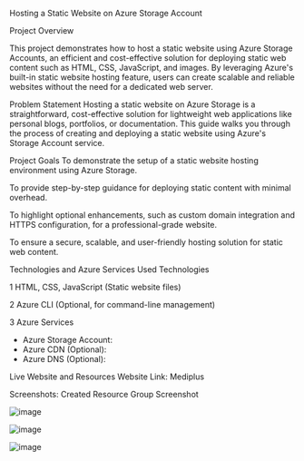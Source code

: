 Hosting a Static Website on Azure Storage Account

Project Overview

This project demonstrates how to host a static website using Azure Storage Accounts, an efficient and cost-effective solution for deploying static web content such as HTML, CSS, JavaScript, and images. By leveraging Azure's built-in static website hosting feature, users can create scalable and reliable websites without the need for a dedicated web server.

Problem Statement
Hosting a static website on Azure Storage is a straightforward, cost-effective solution for lightweight web applications like personal blogs, portfolios, or documentation. This guide walks you through the process of creating and deploying a static website using Azure's Storage Account service.

Project Goals
To demonstrate the setup of a static website hosting environment using Azure Storage.

To provide step-by-step guidance for deploying static content with minimal overhead.

To highlight optional enhancements, such as custom domain integration and HTTPS configuration, for a professional-grade website.

To ensure a secure, scalable, and user-friendly hosting solution for static web content.

Technologies and Azure Services Used
Technologies

1 HTML, CSS, JavaScript (Static website files)

2 Azure CLI (Optional, for command-line management)

3 Azure Services
 - Azure Storage Account:
 - Azure CDN (Optional):
 - Azure DNS (Optional):

Live Website and Resources
Website Link: Mediplus

Screenshots: Created Resource Group Screenshot

![image](https://github.com/user-attachments/assets/0270e7bc-2138-4dcc-bfa9-e684ddfc915c)

![image](https://github.com/user-attachments/assets/fbd02e4b-ef28-4a45-be2c-b7021b109ae2)

![image](https://github.com/user-attachments/assets/e0819d07-9d68-4874-a6d3-387a184ad357)

   
   




